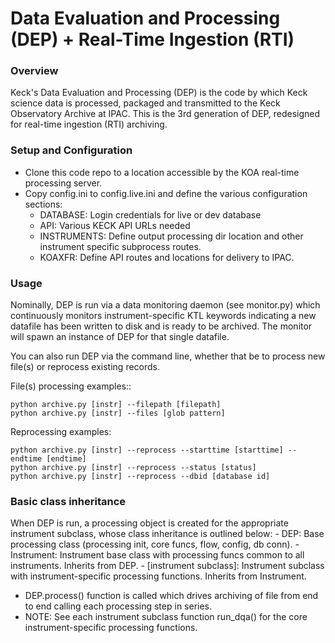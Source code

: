 Data Evaluation and Processing (DEP) + Real-Time Ingestion (RTI)
====================================

### Overview ###
Keck's Data Evaluation and Processing (DEP) is the code by which Keck science data is processed, packaged and transmitted to the Keck Observatory Archive at IPAC.  This is the 3rd generation of DEP, redesigned for real-time ingestion (RTI) archiving.

### Setup and Configuration ###
- Clone this code repo to a location accessible by the KOA real-time processing server.
- Copy config.ini to config.live.ini and define the various configuration sections:
    - DATABASE: Login credentials for live or dev database
    - API: Various KECK API URLs needed
    - INSTRUMENTS: Define output processing dir location and other instrument specific subprocess routes.
    - KOAXFR: Define API routes and locations for delivery to IPAC. 

### Usage ###
Nominally, DEP is run via a data monitoring daemon (see monitor.py) which continuously monitors instrument-specific KTL keywords indicating a new datafile has been written to disk and is ready to be archived.  The monitor will spawn an instance of DEP for that single datafile. 

You can also run DEP via the command line, whether that be to process new file(s) or reprocess existing records.

File(s) processing examples::
```
python archive.py [instr] --filepath [filepath]
python archive.py [instr] --files [glob pattern]
```

Reprocessing examples:
```
python archive.py [instr] --reprocess --starttime [starttime] --endtime [endtime]
python archive.py [instr] --reprocess --status [status]
python archive.py [instr] --reprocess --dbid [database id]
```

### Basic class inheritance ###
When DEP is run, a processing object is created for the appropriate instrument subclass, whose class inheritance is outlined below:
    - DEP: Base processing class (processing init, core funcs, flow, config, db conn).
    - Instrument: Instrument base class with processing funcs common to all instruments. Inherits from DEP.
    - [instrument subclass]: Instrument subclass with instrument-specific processing functions. Inherits from Instrument. 
- DEP.process() function is called which drives archiving of file from end to end calling each processing step in series. 
- NOTE: See each instrument subclass function run_dqa() for the core instrument-specific processing functions.


